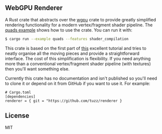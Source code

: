 ## WebGPU Renderer

A Rust crate that abstracts over the [wgpu](https://github.com/gfx-rs/wgpu)
crate to provide greatly simplified rendering functionality for a modern
vertex/fragment shader pipeline. The [quads example](./examples/quads.rs) shows
how to use the crate. You can run it with:

```sh
$ cargo run --example quads --features shader_compilation
```

This crate is based on the first part of
[this](https://sotrh.github.io/learn-wgpu) excellent tutorial and tries to
neatly organise all the moving pieces and provide a straightforward interface.
The cost of this simplification is flexibility. If you need anything more than
a conventional vertex/fragment shader pipeline (with textures) then you'll want
something else.

Currently this crate has no documentation and isn't published so you'll need to
clone it or depend on it from GitHub if you want to use it. For example:

```tomml
# Cargo.toml
[dependencies]
renderer = { git = "https://github.com/tuzz/renderer }
```

## License

MIT
